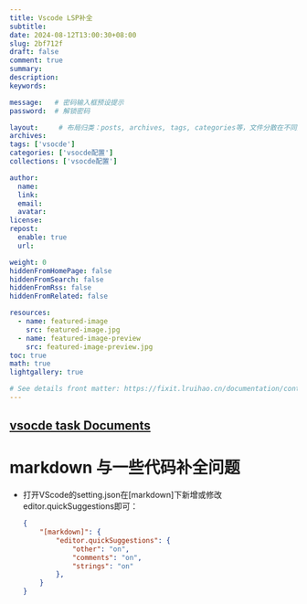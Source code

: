 ```yaml
---
title: Vscode LSP补全
subtitle:
date: 2024-08-12T13:00:30+08:00
slug: 2bf712f
draft: false
comment: true
summary:
description:
keywords:

message:   # 密码输入框预设提示
password:  # 解锁密码

layout:     # 布局归类：posts, archives, tags, categories等，文件分散在不同文件夹需要注明
archives:
tags: ['vsocde']
categories: ['vsocde配置']
collections: ['vsocde配置']

author:
  name:
  link:
  email:
  avatar:
license:
repost:
  enable: true
  url:

weight: 0
hiddenFromHomePage: false
hiddenFromSearch: false
hiddenFromRss: false
hiddenFromRelated: false

resources:
  - name: featured-image
    src: featured-image.jpg
  - name: featured-image-preview
    src: featured-image-preview.jpg
toc: true
math: true
lightgallery: true

# See details front matter: https://fixit.lruihao.cn/documentation/content-management/introduction/#front-matter
---
```

## [vsocde task Documents](https://code.visualstudio.com/Docs/editor/tasks)
<!--more-->


# markdown 与一些代码补全问题

+ 打开VScode的setting.json在[markdown]下新增或修改editor.quickSuggestions即可：

    ```json
    {
        "[markdown]": {
            "editor.quickSuggestions": {
                "other": "on",
                "comments": "on",
                "strings": "on"
            },
        }
    }
    ```


 